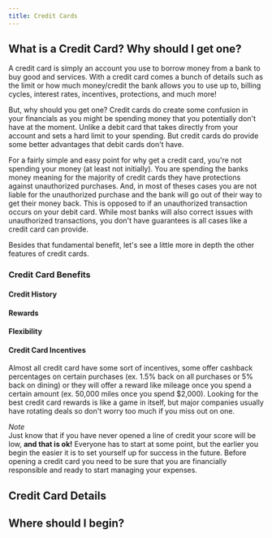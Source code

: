 ```yaml
---
title: Credit Cards
---
```


## What is a Credit Card? Why should I get one?
A credit card is simply an account you use to borrow money from a bank to buy good and services. With a credit card comes a bunch of details such as the limit or how much money/credit the bank allows you to use up to, billing cycles, interest rates, incentives, protections, and much more!

But, why should you get one? Credit cards do create some confusion in your financials as you might be spending money that you potentially don't have at the moment.  Unlike a debit card that takes directly from your account and sets a hard limit to your spending. But credit cards do provide some better advantages that debit cards don't have.

For a fairly simple and easy point for why get a credit card, you're not spending your money (at least not initially). You are spending the banks money meaning for the majority of credit cards they have protections against unauthorized purchases. And, in most of theses cases you are not liable for the unauthorized purchase and the bank will go out of their way to get their money back. This is opposed to if an unauthorized transaction occurs on your debit card. While most banks will also correct issues with unauthorized transactions, you don't have guarantees is all cases like a credit card can provide. 

Besides that fundamental benefit, let's see a little more in depth the other features of credit cards.

### Credit Card Benefits

#### Credit History


#### Rewards


#### Flexibility


#### Credit Card Incentives

Almost all credit card have some sort of incentives, some offer cashback percentages on certain purchases (ex. 1.5% back on all purchases or 5% back on dining) or they will offer a reward like mileage once you spend a certain amount (ex. 50,000 miles once you spend $2,000). Looking for the best credit card rewards is like a game in itself, but major companies usually have rotating deals so don't worry too much if you miss out on one. 

*Note*   
Just know that if you have never opened a line of credit your score will be low, **and that is ok!** Everyone has to start at some point, but the earlier you begin the easier it is to set yourself up for success in the future. Before opening a credit card you need to be sure that you are financially responsible and ready to start managing your expenses.



## Credit Card Details


## Where should I begin?